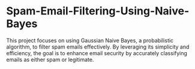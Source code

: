 # Spam-Email-Filtering-Using-Naive-Bayes
This project focuses on using Gaussian Naive Bayes, a probabilistic algorithm, to filter spam emails effectively. By leveraging its simplicity and efficiency, the goal is to enhance email security by accurately classifying emails as either spam or legitimate.

